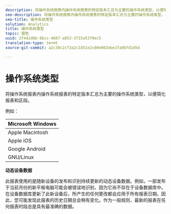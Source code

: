 ```yaml
---
description: 将操作系统报表内操作系统报表的特定版本汇总为主要的操作系统类型，以便简化报表和区段。
seo-description: 将操作系统报表内操作系统报表的特定版本汇总为主要的操作系统类型，以便简化报表和区段。
seo-title: 操作系统类型
solution: Analytics
title: 操作系统类型
topic: 报告
uuid: 2f442d6b-6bcc-4667-a853-3715a5379ec5
translation-type: tm+mt
source-git-commit: a2c38c2cf3a2c1451e2c60e003ebe1fa9bfd145d

---
```



# 操作系统类型

将操作系统报表内操作系统报表的特定版本汇总为主要的操作系统类型，以便简化报表和区段。

例如：

| Microsoft Windows |
|---|
| Apple Macintosh |
| Apple iOS |
| Google Android |
| GNU/Linux |

**动态设备数据**

此报表使用的是随新设备的发布和识别持续更新的动态设备数据。例如，一部发布于当前月份的新平板电脑可能会被错误地识别，因为它尚不存在于设备数据库中。在设备数据库更新了此新设备后，所产生的任何更改都会应用于所有报表日期。因此，您可能发现此报表的历史日期总会稍有变化。作为一般规则，最新的报表在任何报表时段总是具有最准确的数据。
